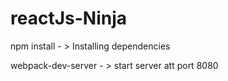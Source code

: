 # reactJs-Ninja

npm install - > Installing dependencies

webpack-dev-server - > start server att port 8080
